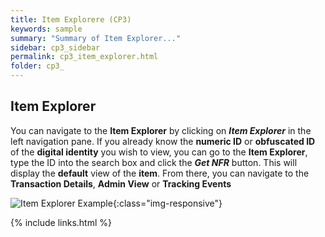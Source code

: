 ```yaml
---
title: Item Explorere (CP3)
keywords: sample
summary: "Summary of Item Explorer..."
sidebar: cp3_sidebar
permalink: cp3_item_explorer.html
folder: cp3_
---
```


## Item Explorer 

You can navigate to the **Item Explorer** by clicking on ***Item Explorer*** in the left navigation pane.  If you already know the **numeric ID** or **obfuscated ID** of the **digital identity** you wish to view, you can go to the **Item Explorer**, type the ID into the search box and click the ***Get NFR*** button.  This will display the **default** view of the **item**.  From there, you can navigate to the **Transaction Details**, **Admin View** or **Tracking Events**

![Item Explorer Example](item_explorer_example.png){:class="img-responsive"}


{% include links.html %}
